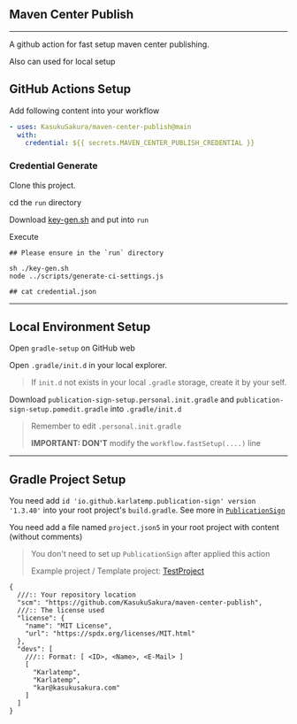 ## Maven Center Publish

-----------------------------------------

A github action for fast setup maven center publishing.

Also can used for local setup

## GitHub Actions Setup

Add following content into your workflow

```yaml
- uses: KasukuSakura/maven-center-publish@main
  with:
    credential: ${{ secrets.MAVEN_CENTER_PUBLISH_CREDENTIAL }}
```

### Credential Generate

Clone this project.

cd the `run` directory

Download [key-gen.sh](https://github.com/Karlatemp/PublicationSign/blob/master/key-gen.sh) and put into `run`

Execute

```shell
## Please ensure in the `run` directory

sh ./key-gen.sh
node ../scripts/generate-ci-settings.js

## cat credential.json
```

-------------------------------------------

## Local Environment Setup

Open `gradle-setup` on GitHub web

Open `.gradle/init.d` in your local explorer.
> If `init.d` not exists in your local `.gradle` storage, create it by your self.

Download `publication-sign-setup.personal.init.gradle` and `publication-sign-setup.pomedit.gradle` into `.gradle/init.d`

> Remember to edit `.personal.init.gradle`
>
> **IMPORTANT: DON'T** modify the `workflow.fastSetup(....)` line

--------------------------------------------

## Gradle Project Setup

You need add `id 'io.github.karlatemp.publication-sign' version '1.3.40'` into your root project's `build.gradle`.
See more in [`PublicationSign`](https://github.com/Karlatemp/PublicationSign)

You need add a file named `project.json5` in your root project with content (without comments)

> You don't need to set up `PublicationSign` after applied this action
>
> Example project / Template project: [TestProject](./testproject)

```json5
{
  ///:: Your repository location
  "scm": "https://github.com/KasukuSakura/maven-center-publish",
  ///:: The license used
  "license": {
    "name": "MIT License",
    "url": "https://spdx.org/licenses/MIT.html"
  },
  "devs": [
    ///:: Format: [ <ID>, <Name>, <E-Mail> ]
    [
      "Karlatemp",
      "Karlatemp",
      "kar@kasukusakura.com"
    ]
  ]
}

```
